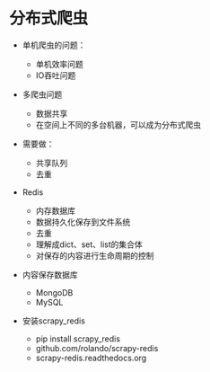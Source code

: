 # 分布式爬虫
- 单机爬虫的问题：
    - 单机效率问题
    - IO吞吐问题
- 多爬虫问题
    - 数据共享
    - 在空间上不同的多台机器，可以成为分布式爬虫
- 需要做：
    - 共享队列
    - 去重
- Redis
    - 内存数据库
    - 数据持久化保存到文件系统
    - 去重
    - 理解成dict、set、list的集合体
    - 对保存的内容进行生命周期的控制

- 内容保存数据库
    - MongoDB
    - MySQL

- 安装scrapy_redis
    - pip install scrapy_redis
    - github.com/rolando/scrapy-redis
    - scrapy-redis.readthedocs.org



